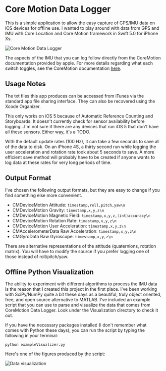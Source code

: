 # Core Motion Data Logger #

This is a simple application to allow the easy capture of GPS/IMU data on iOS devices for offline use.
I wanted to play around with data from GPS and IMU with Core Location and Core Motion framework in Swift 5.0 for iPhone Xs.

![Core Motion Data Logger](https://github.com/hyb/CoreMotion-Data-Logger/blob/master/screenshot.png)

The aspects of the IMU that you can log follow directly from the CoreMotion documentation provided by apple.
For more details regarding what each switch toggles, see the CoreMotion documentation [here](http://developer.apple.com/library/ios/#documentation/CoreMotion/Reference/CoreMotion_Reference/_index.html).

## Usage Notes ##

The txt files this app produces can be accessed from iTunes via the standard app file sharing interface. They can also be recovered using the Xcode Organizer.

This only works on iOS 5 because of Automatic Reference Counting and Storyboards. It doesn't currently check for sensor availability before logging...I'm not sure if there are any devices that run iOS 5 that don't have all these sensors. Either way, it's a TODO.

With the default update rates (100 Hz), it can take a few seconds to save all of the data to disk. On an iPhone 4S, a thirty second run while logging the user acceleration and rotation rate took about 5 seconds to save. A more efficient save method will probably have to be created if anyone wants to log data at these rates for very long periods of time.

## Output Format ##

I've chosen the following output formats, but they are easy to change if you find something else more convenient.

* CMDeviceMotion Attitude: `timestamp,roll,pitch,yaw\n`
* CMDeviceMotion Gravity: `timestamp,x,y,z\n`
* CMDeviceMotion Magnetic Field: `timestamp,x,y,z,(int)accuracy\n`
* CMDeviceMotion Rotation Rate: `timestamp,x,y,z\n`
* CMDeviceMotion User Acceleration: `timestamp,x,y,z\n`
* CMAccelerometerData Raw Acceleration: `timestamp,x,y,z\n`
* CMGyroData Raw Gyroscope: `timestamp,x,y,z\n`

There are alternative representations of the attitude (quaternions, rotation matrix). You will have to modify the source if you prefer logging one of those instead of roll/pitch/yaw.


## Offline Python Visualization ##

The ability to experiment with different algorithms to process the IMU data is the reason that I created this project in the first place. I've been working with SciPy/NumPy quite a bit these days as a beautiful, truly object oriented, free, and open source alternative to MATLAB. I've included an example script that you can use to parse and visualize the data that comes from CoreMotion Data Logger. Look under the Visualization directory to check it out. 

If you have the necessary packages installed (I don't remember what comes with Python these days), you can run the script by typing the following in your terminal:

    python exampleVisualizer.py

Here's one of the figures produced by the script:

![Data visualization](https://github.com/pokeefe/CoreMotion-Data-Logger/raw/master/Visualization/rotationRate.png)

